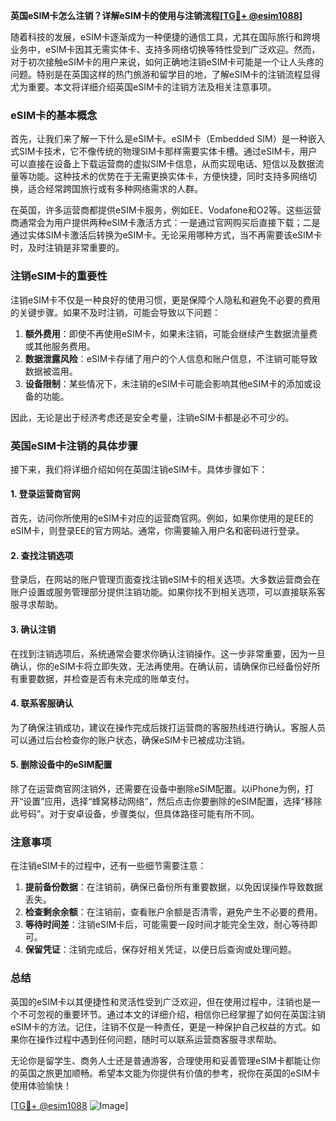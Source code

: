 **英国eSIM卡怎么注销？详解eSIM卡的使用与注销流程[[TG💪+ @esim1088](https://t.me/s/esim1088)]**

随着科技的发展，eSIM卡逐渐成为一种便捷的通信工具，尤其在国际旅行和跨境业务中，eSIM卡因其无需实体卡、支持多网络切换等特性受到广泛欢迎。然而，对于初次接触eSIM卡的用户来说，如何正确地注销eSIM卡可能是一个让人头疼的问题。特别是在英国这样的热门旅游和留学目的地，了解eSIM卡的注销流程显得尤为重要。本文将详细介绍英国eSIM卡的注销方法及相关注意事项。

### eSIM卡的基本概念

首先，让我们来了解一下什么是eSIM卡。eSIM卡（Embedded SIM）是一种嵌入式SIM卡技术，它不像传统的物理SIM卡那样需要实体卡槽。通过eSIM卡，用户可以直接在设备上下载运营商的虚拟SIM卡信息，从而实现电话、短信以及数据流量等功能。这种技术的优势在于无需更换实体卡，方便快捷，同时支持多网络切换，适合经常跨国旅行或有多种网络需求的人群。

在英国，许多运营商都提供eSIM卡服务，例如EE、Vodafone和O2等。这些运营商通常会为用户提供两种eSIM卡激活方式：一是通过官网购买后直接下载；二是通过实体SIM卡激活后转换为eSIM卡。无论采用哪种方式，当不再需要该eSIM卡时，及时注销是非常重要的。

### 注销eSIM卡的重要性

注销eSIM卡不仅是一种良好的使用习惯，更是保障个人隐私和避免不必要的费用的关键步骤。如果不及时注销，可能会导致以下问题：

1. **额外费用**：即使不再使用eSIM卡，如果未注销，可能会继续产生数据流量费或其他服务费用。
2. **数据泄露风险**：eSIM卡存储了用户的个人信息和账户信息，不注销可能导致数据被滥用。
3. **设备限制**：某些情况下，未注销的eSIM卡可能会影响其他eSIM卡的添加或设备的功能。

因此，无论是出于经济考虑还是安全考量，注销eSIM卡都是必不可少的。

### 英国eSIM卡注销的具体步骤

接下来，我们将详细介绍如何在英国注销eSIM卡。具体步骤如下：

#### 1. 登录运营商官网
首先，访问你所使用的eSIM卡对应的运营商官网。例如，如果你使用的是EE的eSIM卡，则登录EE的官方网站。通常，你需要输入用户名和密码进行登录。

#### 2. 查找注销选项
登录后，在网站的账户管理页面查找注销eSIM卡的相关选项。大多数运营商会在账户设置或服务管理部分提供注销功能。如果你找不到相关选项，可以直接联系客服寻求帮助。

#### 3. 确认注销
在找到注销选项后，系统通常会要求你确认注销操作。这一步非常重要，因为一旦确认，你的eSIM卡将立即失效，无法再使用。在确认前，请确保你已经备份好所有重要数据，并检查是否有未完成的账单支付。

#### 4. 联系客服确认
为了确保注销成功，建议在操作完成后拨打运营商的客服热线进行确认。客服人员可以通过后台检查你的账户状态，确保eSIM卡已被成功注销。

#### 5. 删除设备中的eSIM配置
除了在运营商官网注销外，还需要在设备中删除eSIM配置。以iPhone为例，打开“设置”应用，选择“蜂窝移动网络”，然后点击你要删除的eSIM配置，选择“移除此号码”。对于安卓设备，步骤类似，但具体路径可能有所不同。

### 注意事项

在注销eSIM卡的过程中，还有一些细节需要注意：

1. **提前备份数据**：在注销前，确保已备份所有重要数据，以免因误操作导致数据丢失。
2. **检查剩余余额**：在注销前，查看账户余额是否清零，避免产生不必要的费用。
3. **等待时间差**：注销eSIM卡后，可能需要一段时间才能完全生效，耐心等待即可。
4. **保留凭证**：注销完成后，保存好相关凭证，以便日后查询或处理问题。

### 总结

英国的eSIM卡以其便捷性和灵活性受到广泛欢迎，但在使用过程中，注销也是一个不可忽视的重要环节。通过本文的详细介绍，相信你已经掌握了如何在英国注销eSIM卡的方法。记住，注销不仅是一种责任，更是一种保护自己权益的方式。如果你在操作过程中遇到任何问题，随时可以联系运营商客服寻求帮助。

无论你是留学生、商务人士还是普通游客，合理使用和妥善管理eSIM卡都能让你的英国之旅更加顺畅。希望本文能为你提供有价值的参考，祝你在英国的eSIM卡使用体验愉快！

[[TG💪+ @esim1088](https://t.me/s/esim1088) ![Image](https://i.postimg.cc/4NQfJmqS/Snipaste-2025-05-13-00-14-12.png)]